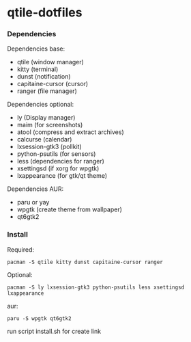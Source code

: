 # qtile-dotfiles

### Dependencies

Dependencies base:

- qtile (window manager)
- kitty (terminal)
- dunst (notification)
- capitaine-cursor (cursor)
- ranger (file manager)

Dependencies optional:

- ly (Display manager)
- maim (for screenshots)
- atool (compress and extract archives)
- calcurse (calendar)
- lxsession-gtk3 (pollkit)
- python-psutils (for sensors)
- less (dependencies for ranger)
- xsettingsd (if xorg for wpgtk)
- lxappearance (for gtk/qt theme)

Dependencies AUR:

- paru or yay
- wpgtk (create theme from wallpaper)
- qt6gtk2

### Install

Required:

```
pacman -S qtile kitty dunst capitaine-cursor ranger
```

Optional:

```
pacman -S ly lxsession-gtk3 python-psutils less xsettingsd lxappearance
```

aur:

```
paru -S wpgtk qt6gtk2
```

run script install.sh for create link
